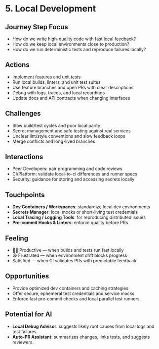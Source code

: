 # 5. Local Development

## Journey Step Focus
- How do we write high-quality code with fast local feedback?
- How do we keep local environments close to production?
- How do we run deterministic tests and reproduce failures locally?

## Actions
- Implement features and unit tests
- Run local builds, linters, and unit test suites
- Use feature branches and open PRs with clear descriptions
- Debug with logs, traces, and local recordings
- Update docs and API contracts when changing interfaces

## Challenges
- Slow build/test cycles and poor local parity
- Secret management and safe testing against real services
- Unclear lint/style conventions and slow feedback loops
- Merge conflicts and long-lived branches

## Interactions
- Peer Developers: pair programming and code reviews
- CI/Platform: validate local-to-ci differences and runner specs
- Security: guidance for storing and accessing secrets locally

## Touchpoints
- **Dev Containers / Workspaces**: standardize local dev environments
- **Secrets Manager**: local mocks or short-living test credentials
- **Local Tracing / Logging Tools**: for reproducing distributed issues
- **Pre-commit Hooks & Linters**: enforce quality before PRs

## Feeling
- 🧑‍💻 Productive — when builds and tests run fast locally
- 😩 Frustrated — when environment drift blocks progress
- Satisfied — when CI validates PRs with predictable feedback

## Opportunities
- Provide optimized dev containers and caching strategies
- Offer secure, ephemeral test credentials and service mocks
- Enforce fast pre-commit checks and local parallel test runners

## Potential for AI
- **Local Debug Advisor**: suggests likely root causes from local logs and test failures.
- **Auto-PR Assistant**: summarizes changes, links tests, and suggests reviewers.
